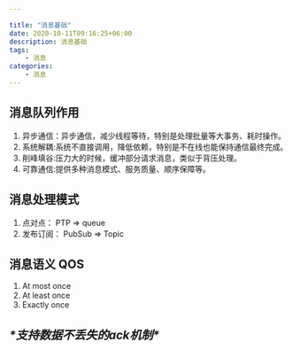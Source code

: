```yaml
---

title: "消息基础"
date: 2020-10-11T09:16:25+06:00
description: 消息基础
tags:
    - 消息
categories:
    - 消息
---
```


## 消息队列作用

1. 异步通信：异步通信，减少线程等待，特别是处理批量等大事务、耗时操作。
2. 系统解耦:系统不直接调用，降低依赖，特别是不在线也能保持通信最终完成。
3. 削峰填谷:压力大的时候，缓冲部分请求消息，类似于背压处理。
4. 可靠通信:提供多种消息模式、服务质量、顺序保障等。

## 消息处理模式

1. 点对点： PTP  => queue
2. 发布订阅： PubSub => Topic



## 消息语义 QOS

1. At most once
2. At least once
3. Exactly once



## ***\*支持数据不丢失的ack机制\****

